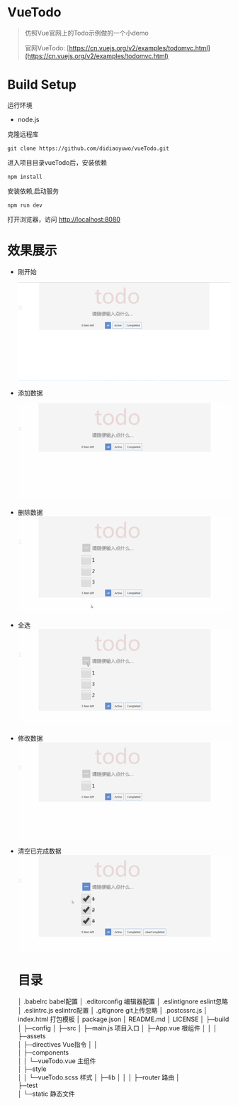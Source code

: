 # VueTodo

> 仿照Vue官网上的Todo示例做的一个小demo
> 
> 官网VueTodo: [https://cn.vuejs.org/v2/examples/todomvc.html](https://cn.vuejs.org/v2/examples/todomvc.html)

# Build Setup

运行环境

*   node.js

克隆远程库

```
git clone https://github.com/didiaoyuwo/vueTodo.git
```

进入项目目录vueTodo后，安装依赖

```
npm install
```

安装依赖,启动服务

```
npm run dev
```
    
打开浏览器，访问 [http://localhost:8080](http://localhost:8080)

# 效果展示

*   刚开始

    ![Image text](https://github.com/didiaoyuwo/Project-gif/blob/master/vueTodo/start.png?raw=true)

*   添加数据

    ![Image text](https://github.com/didiaoyuwo/Project-gif/blob/master/vueTodo/add.gif?raw=true)

*   删除数据
    ![Image text](https://github.com/didiaoyuwo/Project-gif/blob/master/vueTodo/delete.gif?raw=true)
*   全选
    ![Image text](https://github.com/didiaoyuwo/Project-gif/blob/master/vueTodo/selectall.gif?raw=true)
*   修改数据
    ![Image text](https://github.com/didiaoyuwo/Project-gif/blob/master/vueTodo/edit.gif?raw=true)
*   清空已完成数据
    ![Image text](https://github.com/didiaoyuwo/Project-gif/blob/master/vueTodo/clear.gif?raw=true)

    # 目录

    │ .babelrc            babel配置
    │ .editorconfig       编辑器配置
    │ .eslintignore       eslint忽略
    │ .eslintrc.js        eslintrc配置
    │ .gitignore          git上传忽略
    │ .postcssrc.js
    │ index.html          打包模板
    │ package.json
    │ README.md
    │ LICENSE
    │
    ├─build
    │
    ├─config
    │
    ├─src
    │   ├─main.js         项目入口
    │   ├─App.vue         根组件
    │   │
    │   ├─assets          
    │   ├─directives      Vue指令
    │   │     
    │   ├─components         
    │   │  └─vueTodo.vue  主组件      
    │   ├─style         
    │   │  └─vueTodo.scss 样式
    │   ├─lib
    │   │
    │   ├─router          路由
    │   
    ├─test   
    │
    └─static              静态文件
    
